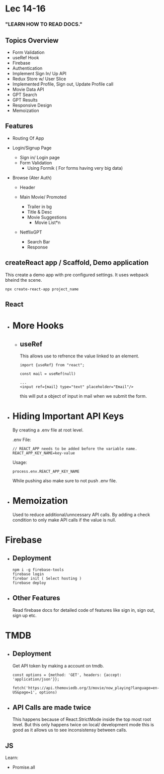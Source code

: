 # Lec 14-16

### "LEARN HOW TO READ DOCS."

## Topics Overview

- Form Validation
- useRef Hook
- Firebase
- Authentication
- Implement Sign In/ Up API
- Redux Store w/ User Slice
- Implemented Profile, Sign out, Update Profile call
- Movie Data API
- GPT Search
- GPT Results
- Responsive Design
- Memoization

## Features

- Routing Of App
- Login/Signup Page

  - Sign in/ Login page
  - Form Validation
    - Using Formik ( For forms having very big data)

- Browse (Ater Auth)

  - Header
  - Main Movie/ Promoted

    - Trailer in bg
    - Title & Desc
    - Movie Suggestions
      - Movie List\*n

  - NetflixGPT
    - Search Bar
    - Response

## createReact app / Scaffold, Demo application

This create a demo app with pre configured settings. It uses webpack bheind the scene.

```
npx create-react-app project_name
```

## React

- # More Hooks

  - ## useRef

    This allows use to refrence the value linked to an element.

    ```
    import {useRef} from "react";

    const mail = useRef(null)

    ...
    <input ref={mail} type="text" placeholder="Email"/>
    ```

    this will put a object of input in mail when we submit the form.

- # Hiding Important API Keys

  By creating a .env file at root level.

  .env File:

  ```
  // REACT_APP needs to be added before the variable name.
  REACT_APP_KEY_NAME=key-value
  ```

  Usage:

  ```
  process.env.REACT_APP_KEY_NAME
  ```

  While pushing also make sure to not push .env file.

- # Memoization
  Used to reduce additional/unncessary API calls.
  By adding a check condition to only make API calls if the value is null.

# Firebase

- ## Deployment
  ```
  npm i -g firebase-tools
  firebase login
  firebar init ( Select hosting )
  firebase deploy
  ```
- ## Other Features
  Read firebase docs for detailed code of features like sign in, sign out, sign up etc.

# TMDB

- ## Deployment

  Get API token by making a account on tmdb.

  ```
  const options = {method: 'GET', headers: {accept: 'application/json'}};

  fetch('https://api.themoviedb.org/3/movie/now_playing?language=en-US&page=1', options)

  ```

- ## API Calls are made twice
  This happens because of React.StrictMode inside the top most root level. But this only happens twice on local/ development mode this is good as it allows us to see inconsistensy between calls.

## JS

Learn:

- Promise.all
